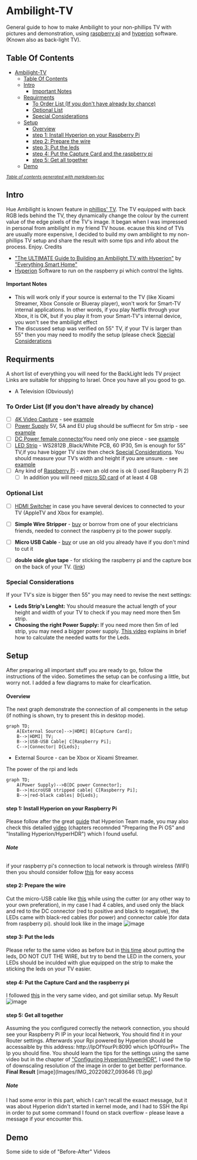 # Ambilight-TV
General guide to how to make Ambilight to your non-phillips TV with pictures and demonstration, using [raspberry pi](https://www.raspberrypi.com/products/raspberry-pi-zero/) and [hyperion](https://docs.hyperion-project.org/en/user/Installation.html) software. (Known also as back-light TV).

## Table Of Contents
- [Ambilight-TV](#ambilight-tv)
  * [Table Of Contents](#table-of-contents)
  * [Intro](#intro)
      - [Important Notes](#important-notes)
  * [Requirments](#requirments)
    + [To Order List (If you don't have already by chance)](#to-order-list--if-you-don-t-have-already-by-chance-)
    + [Optional List](#optional-list)
    + [Special Considerations](#special-considerations)
  * [Setup](#setup)
      - [Overview](#overview)
      - [step 1: Install Hyperion on your Raspberry Pi](#step-1--install-hyperion-on-your-raspberry-pi)
      - [step 2: Prepare the wire](#step-2--prepare-the-wire)
      - [step 3: Put the leds](#step-3--put-the-leds)
      - [step 4: Put the Capture Card and the raspberry pi](#step-4--put-the-capture-card-and-the-raspberry-pi)
      - [step 5: Get all together](#step-5--get-all-together)
  * [Demo](#demo)

<small><i><a href='http://ecotrust-canada.github.io/markdown-toc/'>Table of contents generated with markdown-toc</a></i></small>


## Intro
Hue Ambilight is known feature in [phillips' TV](https://www.youtube.com/watch?v=aH-4HxWgk1k). The TV equipped with back RGB leds behind the TV, they dynamically change the colour by the current value of the edge pixels of the TV's image. It began when I was impressed in personal from ambilight in my friend TV house. 
ecause this kind of TVs are usually more expensive, I decided to build my own ambilight to my non-phillips TV setup and share the result with some tips and info about the process.
Enjoy. 
Credits 
- ["The ULTIMATE Guide to Building an Ambilight TV with Hyperion"](https://www.youtube.com/watch?v=J26oYlKyq7Q) by ["Everything Smart Home"](https://www.youtube.com/c/EverythingSmartHome) 
- [Hyperion](https://docs.hyperion-project.org/en/user/Installation.html) Software to run on the raspberry pi which control the lights.
#### Important Notes
 -  This will work only if your source is external to the TV (like Xioami Streamer, Xbox Console or Blueray player), won't work for Smart-TV internal applications. In other words, if you play Netflix through your Xbox, it is OK, but if you play it from your Smart-TV's internal device, you won't see the ambilight effect
 -  The discussed setup was verified on 55" TV, if your TV is larger than 55" then you may need to modify the setup (please check [Special Considerations](#special-considerations)


## Requirments
A short list of everything you will need for the BackLight leds TV project
Links are suitable for shipping to Israel. Once you have all you good to go.
- A Television (Obviously) 
### To Order List (If you don't have already by chance)
- [ ] [4K Video Capture](https://www.aliexpress.com/wholesale?catId=0&initiative_id=SB_20220911092523&origin=y&SearchText=4K+USB+3.0+Video+Capture+Card+HDMI-compatible&spm=a2g0o.detail.1000002.0) - see [example](Images/RecordingCard.png)
- [ ] [Power Supply](https://www.aliexpress.com/wholesale?catId=0&initiative_id=SB_20220911093849&SearchText=DC+5V+12V+24V+lighting+transformer+AC+110V+220V+sw&spm=a2g0o.productlist.1000002.0) 5V, 5A and EU plug should be suffiecnt for 5m strip - see [example](Images/PowerSupply.png)
- [ ] [DC Power female connector](https://www.aliexpress.com/wholesale?SearchText=5%205mm%20x%202.5mm%20dc%20power%20plug%20female)You need only one piece - see [example](Images/Power-Connector.png)
- [ ] [LED Strip](https://www.aliexpress.com/wholesale?catId=0&initiative_id=SB_20220911101259&origin=y&SearchText=DC5V+WS2812B&spm=a2g0o.detail.1000002.0) - WS2812B ,Black/White PCB, 60 IP30, 5m is enough for 55” TV,if you have bigger TV size then check [Special Considerations](#special-considerations). You should measure your TV’s width and height if you are unsure. - see [example](Images/Leds.png)
- [ ] Any kind of [Raspberry Pi](https://piitel.co.il/cats/v1-3-p-zero/?src=raspberrypi) - even an old one is ok (I used Raspberry Pi 2)
    - [ ] In addition you will need [micro SD card](https://www.aliexpress.com/wholesale?catId=0&initiative_id=SB_20220911102936&origin=y&SearchText=4GB+micro+sd+card&spm=a2g0o.detail.1000002.0) of at least 4 GB

### Optional List
- [ ] [HDMI Switcher](https://www.aliexpress.com/wholesale?catId=0&initiative_id=SB_20220911093559&SearchText=hdmi+switcher+3+to+1+remote&spm=a2g0o.productlist.1000002.0) in case you have several devices to connected to  your TV (AppleTV and Xbox for example).
- [ ] **Simple Wire Stripper** - [buy](https://www.aliexpress.com/wholesale?catId=0&initiative_id=SB_20220911155257&SearchText=Durable+Wire+Stripper+Decrustation+Pliers+&spm=a2g0o.order_list.1000002.0) or borrow from one of your electricians friends, needed to connect the raspberry pi to the power supply.
- [ ] **Micro USB Cable** - [buy]( https://www.aliexpress.com/wholesale?catId=0&initiative_id=SB_20220911155346&SearchText=micro+usb+cable&spm=a2g0o.productlist.1000002.0) or use an old you already have if you don't mind to cut it
- [ ] **double side glue tape** - for sticking the raspberry pi and the capture box on the back of your TV. ([link](https://www.aliexpress.com/wholesale?catId=0&initiative_id=AS_20220911160510&origin=y&SearchText=2+sides+tape&spm=a2g0o.detail.1000002.0))


### Special Considerations
If your TV's size is bigger then 55" you may need to revise the next settings:
- **Leds Strip's Lenght:** You should measure the actual length of your height and width of your TV to check if you may need more then 5m strip.
- **Choosing the right Power Supply:** If you need more then 5m of led strip, you may need a bigger power supply. [This video](https://www.youtube.com/watch?v=1UprhxCzVuI) explains in brief how to calculate the needed watts for the Leds.


## Setup
After preparing all important stuff you are ready to go, follow the instructions of the video. 
Sometimes the setup can be confusing a little, but worry not. I added a few diagrams to make for clearfication. 
#### Overview 
The next graph demonstrate the connection of all compenents in the setup (if nothing is shown, try to present this in desktop mode).
```mermaid
graph TD;
    A[External Source]-->|HDMI| B[Capture Card];
    B-->|HDMI| TV;
    B-->|USB-USB Cable| C[Raspberry Pi];
    C-->|Connector| D{Leds};
```
- External Source - can be Xbox or Xioami Streamer.


The power of the rpi and leds
```mermaid
graph TD;
    A(Power Supply)-->B[DC power Connector];
    B-->|microUSB stripped cable| C[Raspberry Pi];
    B-->|red-black cables| D{Leds};
```
#### step 1: Install Hyperion on your Raspberry Pi
Please follow after the great [guide](https://docs.hyperion-project.org/en/user/HyperBian.html#requirements) that Hyperion Team made, you may also check this detailed [video](https://www.youtube.com/watch?v=J26oYlKyq7Q&t=770s) (chapters recomnded "Preparing the Pi OS" and "Installing Hyperion/HyperHDR") which I found useful.
###### **Note** 
if your raspberry pi's connection to local network is through wireless (WIFI) then you should consider follow [this](https://docs.hyperion-project.org/en/user/HyperBian.html#hyperbian-wifi) for easy access
#### step 2: Prepare the wire
Cut the micro-USB cable like [this](https://youtu.be/J26oYlKyq7Q?t=1195) while using the cutter (or any other way to your own preferation), in my case I had 4 cables, and used only the black and red to the DC connector (red to positive and black to negative), the LEDs came with black-red cables (for power) and connector cable )for data from raspberry pi).
should look like in the image 
![image](Images/IMG_20220826_183947.jpg)

#### step 3: Put the leds
Please refer to the same video as before but in [this time](https://youtu.be/J26oYlKyq7Q?t=1031) about putting the leds, DO NOT CUT THE WIRE, but try to bend the LED in the corners, your LEDs should be inculded with glue equipped on the strip to make the sticking the leds on your TV easier. 

#### step 4: Put the Capture Card and the raspberry pi 
I followed [this](https://youtu.be/J26oYlKyq7Q?t=1144) in the very same video, and got similiar setup. My Result 
![image](Images/IMG_20220827_093555.jpg)

#### step 5: Get all together
Assuming the you configured correctly the network connection, you should see your Raspberry Pi IP in your local Network, You should find it in your Router settings. Afterwards your Rpi powered by Hyperion should be accessaible by this address: http://IpOfYourPi:8090 which IpOfYourPi= The Ip you should fine. 
You should learn the tips for the settings using the same video but in the chapter of ["Configuring Hyperion/HyperHDR"](https://www.youtube.com/watch?v=J26oYlKyq7Q&t=1342s), I used the tip of downscaling resolution of the image in order to get better performance.
**Final Result** 
[image](Images/IMG_20220827_093646 (1).jpg)

##### **Note**
I had some error in this part, which I can't recall the exaact message, but it was about Hyperion didn't started in kernel mode, and I had to SSH the Rpi in order to put some command I found on stack overflow - please leave a message if your encounter this.
## Demo
Some side to side of "Before-After" Videos
